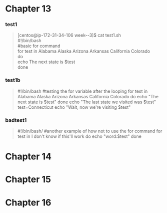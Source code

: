 # Chapter 13  
### test1  
> [centos@ip-172-31-34-106 week--3]$ cat test1.sh   
> #!/bin/bash  
> #basic for command  
> for test in Alabama Alaska Arizona Arkansas California Colorado  
> do  
> echo The next state is $test  
> done  

### test1b
> #!/bin/bash
> #testing the for variable after the looping
> for test in Alabama Alaska Arizona Arkansas California Colorado
> do
> echo "The next state is $test"
> done
> echo "The last state we visited was $test"
> test=Connecticut
> echo "Wait, now we're visiting $test"

### badtest1
> #!/bin/bash/
> #another example of how not to use the for command
> for test in I don't know if this'll work
> do
> echo "word:$test"
> done

### 



# Chapter 14  

# Chapter 15  

# Chapter 16  